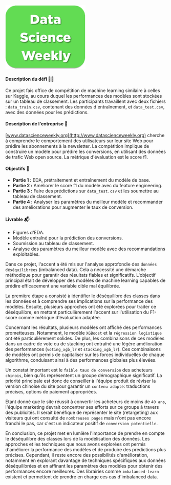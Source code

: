<div style="text-align:left;">
    <img src="./img/img.png" alt="DSW LOGO" width="250px" style="margin-left: 0px;"/>
</div>


#### Description du défi 🚴🚴
Ce projet fais office de compétition de machine learning similaire à celles sur Kaggle, au cours duquel les performances des modèles sont stockées sur un tableau de classement.
Les participants travaillent avec deux fichiers : `data_train.csv`, contenant des données d'entraînement, et `data_test.csv`, avec des données pour les prédictions.

#### Description de l'entreprise 📇
[www.datascienceweekly.org](http://www.datascienceweekly.org) cherche à comprendre le comportement des utilisateurs sur leur site Web pour prédire les abonnements à la newsletter. La compétition implique de construire un modèle pour prédire les conversions, en utilisant des données de trafic Web open source. La métrique d'évaluation est le score f1.

#### Objectifs 🎯
- **Partie 1 :** EDA, prétraitement et entraînement du modèle de base.
- **Partie 2 :** Améliorer le score f1 du modèle avec du feature engineering.
- **Partie 3 :** Faire des prédictions sur `data_test.csv` et les soumettre au tableau de classement.
- **Partie 4 :** Analyser les paramètres du meilleur modèle et recommander des améliorations pour augmenter le taux de conversion.

#### Livrable 📬
- Figures d'EDA.
- Modèle entraîné pour la prédiction des conversions.
- Soumission au tableau de classement.
- Analyse des paramètres du meilleur modèle avec des recommandations exploitables.

Dans ce projet, l'accent a été mis sur l'analyse approfondie des `données déséquilibrées` (imbalanced data). Cela a nécessité une démarche méthodique pour garantir des résultats fiables et significatifs. L'objectif principal était de développer des modèles de machine learning capables de prédire efficacement une variable cible mal équilibrée.

La première étape a consisté à identifier le déséquilibre des classes dans les données et à comprendre ses implications sur la performance des modèles. Ensuite, plusieurs approches ont été explorées pour traiter ce déséquilibre, en mettant particulièrement l'accent sur l'utilisation du F1-score comme métrique d'évaluation adaptée.

Concernant les résultats, plusieurs modèles ont affiché des performances prometteuses. Notamment, le modèle `XGBoost` et la `régression logistique` ont été particulièrement solides. De plus, les combinaisons de ces modèles dans un cadre de vote ou de stacking ont entraîné une légère amélioration des performances (`voting_xgb_lr` et `stacking_xgb_lr`). Ces combinaisons de modèles ont permis de capitaliser sur les forces individuelles de chaque algorithme, conduisant ainsi à des performances globales plus élevées.

Un constat important est le `faible taux de conversion` des acheteurs `chinois`, bien qu'ils représentent un groupe démographique significatif. La priorité principale est donc de conseiller à l'équipe produit de réviser la version chinoise du site pour garantir un `contenu adapté`: traductions précises, options de paiement appropriées.

Etant donné que le site réussit à convertir les acheteurs de moins de `40 ans`, l'équipe marketing devrait concentrer ses efforts sur ce groupe à travers des publicités. Il serait bénéfique de représenter le site (retargeting) aux visiteurs qui ont consulté de `nombreuses pages` mais n'ont pas encore franchi le pas, car c'est un indicateur positif de `conversion potentielle`.


En conclusion, ce projet met en lumière l'importance de prendre en compte le déséquilibre des classes lors de la modélisation des données. Les approches et les techniques que nous avons explorées ont permis d'améliorer la performance des modèles et de produire des prédictions plus précises. Cependant, il reste encore des possibilités d'amélioration, notamment en explorant davantage de techniques spécifiques aux données déséquilibrées et en affinant les paramètres des modèles pour obtenir des performances encore meilleures. Des librairies comme `imbalanced-learn` existent et permettent de prendre en charge ces cas d'imbalanced data.
